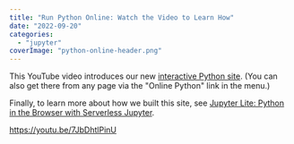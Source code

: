 ```yaml
---
title: "Run Python Online: Watch the Video to Learn How"
date: "2022-09-20"
categories: 
  - "jupyter"
coverImage: "python-online-header.png"
---
```


This YouTube video introduces our new [interactive Python site](https://jupyter.codesolid.com/lab/index.html?path=index.ipynb). (You can also get there from any page via the "Online Python" link in the menu.)

Finally, to learn more about how we built this site, see [Jupyter Lite: Python in the Browser with Serverless Jupyter](https://codesolid.com/jupyter-lite-python-in-the-browser-with-serverless-jupyter/).

https://youtu.be/7JbDhtlPinU
